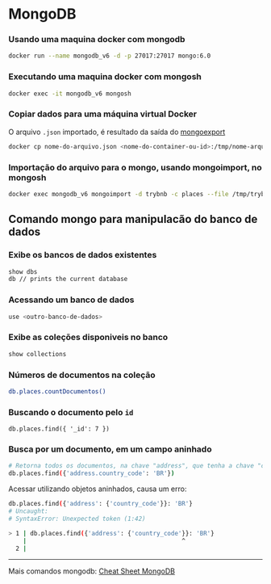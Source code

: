 # MongoDB

### Usando uma maquina docker com mongodb
```bash
docker run --name mongodb_v6 -d -p 27017:27017 mongo:6.0
```

### Executando uma maquina docker com mongosh
```bash
docker exec -it mongodb_v6 mongosh
```

### Copiar dados para uma máquina virtual Docker
O arquivo `.json` importado, é resultado da saída do [mongoexport](https://www.mongodb.com/docs/database-tools/mongoexport/)
```bash
docker cp nome-do-arquivo.json <nome-do-container-ou-id>:/tmp/nome-arquivo.json
```

### Importação do arquivo para o mongo, usando mongoimport, no mongosh
```bash
docker exec mongodb_v6 mongoimport -d trybnb -c places --file /tmp/trybnb.json --jsonArray
```

## Comando mongo para manipulacão do banco de dados

### Exibe os bancos de dados existentes
```bash
show dbs
db // prints the current database
```

### Acessando um banco de dados
```bash
use <outro-banco-de-dados>
```

### Exibe as coleções disponiveis no banco
```bash
show collections
```

### Números de documentos na coleção
```bash
db.places.countDocumentos()
```

### Buscando o documento pelo `id`
```
db.places.find({ '_id': 7 })
```

### Busca por um documento, em um campo aninhado
```bash
# Retorna todos os documentos, na chave "address", que tenha a chave "country_code" com valor "BR"
db.places.find({'address.country_code': 'BR'})
```

Acessar utilizando objetos aninhados, causa um erro:
```bash
db.places.find({'address': {'country_code'}}: 'BR'}
# Uncaught:
# SyntaxError: Unexpected token (1:42)

> 1 | db.places.find({'address': {'country_code'}}: 'BR'}
    |                                           ^
  2 |
```

--- 
Mais comandos mongodb:
[Cheat Sheet MongoDB](https://www.mongodb.com/developer/products/mongodb/cheat-sheet/)